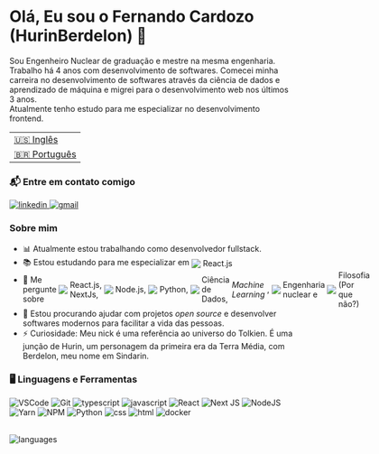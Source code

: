 <h1> Olá, Eu sou o Fernando Cardozo (HurinBerdelon) 🚀</h1>

<p>
    Sou Engenheiro Nuclear de graduação e mestre na mesma engenharia. Trabalho há 4 anos com desenvolvimento de softwares. Comecei minha carreira no desenvolvimento de softwares através da ciência de dados e aprendizado de máquina e migrei para o desenvolvimento web nos últimos 3 anos. <br>
    Atualmente tenho estudo para me especializar no desenvolvimento frontend.
</p>

<table>
    <tr>
      <td>
        <a href="README.md">🇺🇸 Inglês</a>
      </td>
    </tr>
    <tr>
      <td>
        <a href="readme_pt-br.md">🇧🇷 Português</a>
      </td>
    </tr>
  </table>

<h3> 📬 Entre em contato comigo</h3>

<a href="https://www.linkedin.com/in/fernando-henrique-p-cardozo-17ab84a3/" target='_blank'>
    <img 
      src="https://img.shields.io/badge/Linkedin-0077B5?style=for-the-badge&amp;logo=LinkedIn&amp;logoColor=white" 
      alt="linkedin">
</a>

<a href="mailto:fernando_cardozo@poli.ufrj.br" target='_blank'>
    <img 
      src="https://img.shields.io/badge/Gmail-D14836?style=for-the-badge&amp;logo=Gmail&amp;logoColor=white" alt="gmail">
</a>


<h3> Sobre mim</h3>

<ul>
    <li> 📊 Atualmente estou trabalhando como desenvolvedor fullstack. </li>
    <li> 
        <div
        style=
        "display: flex;
        align-items: center;
        gap: 4px"
        >
            📚 Estou estudando para me especializar em <img src="https://img.icons8.com/ultraviolet/16/000000/react--v2.png"/> React.js 
        </div>
    </li>
    <li>
        <div 
        style=
        "display: flex;
        align-items: center;
        gap: 4px">
            💬 Me pergunte sobre <img src="https://img.icons8.com/ultraviolet/16/000000/react--v2.png"/> React.js, NextJs, <img src="https://img.icons8.com/fluency/16/000000/node-js.png"/> Node.js, <img src="https://img.icons8.com/color/16/000000/python--v1.png"/> Python, 
            <img src="https://img.icons8.com/ios-filled/16/000000/big-data.png"/> Ciência de Dados, <i> Machine Learning </i>, <img src="https://img.icons8.com/fluency/16/000000/nuclear.png"/> Engenharia nuclear e <img src="https://img.icons8.com/external-bearicons-detailed-outline-bearicons/16/000000/external-question-frequently-asked-questions-faq-bearicons-detailed-outline-bearicons-5.png"/> Filosofia (Por que não?)
        </div>
    </li>
    <li> 👯 Estou procurando ajudar com projetos <i>open source</i> e desenvolver softwares modernos para facilitar a vida das pessoas.</li>
    <li>
        ⚡ Curiosidade: Meu nick é uma referência ao universo do Tolkien. É uma junção de Hurin, um personagem da primeira era da Terra Média, com Berdelon, meu nome em Sindarin.
    </li>
</ul>

<h3> 🖥 Linguagens e Ferramentas </h3>

<img src="https://img.shields.io/badge/VS_Code-0078D4?style=for-the-badge&logo=visual%20studio%20code&logoColor=white"
    alt="VSCode" />
<img src="https://img.shields.io/badge/Git-00732A.svg?style=for-the-badge&logo=git&logoColor=white" alt="Git" />
<img src="https://img.shields.io/badge/TypeScript-007ACC?style=for-the-badge&logo=typescript&logoColor=white"
    alt="typescript">
<img src="https://img.shields.io/badge/JavaScript-FFE400?style=for-the-badge&amp;logo=javascript&amp;logoColor=black"
    alt="javascript">
![React](https://img.shields.io/badge/react-%2320232a.svg?style=for-the-badge&logo=react&logoColor=%2361DAFB)
![Next JS](https://img.shields.io/badge/Next-black?style=for-the-badge&logo=next.js&logoColor=white)
<img src="https://img.shields.io/badge/Node.js-339933?style=for-the-badge&logo=nodedotjs&logoColor=white"
    alt="NodeJS" />
<img src="https://img.shields.io/badge/Yarn-2C8EBB?style=for-the-badge&logo=yarn&logoColor=white" alt="Yarn" />
<img src="https://img.shields.io/badge/NPM-CB3837.svg?style=for-the-badge&logo=npm&logoColor=white" alt="NPM" />
<img src="https://img.shields.io/badge/Python-141CF5?style=for-the-badge&logo=python&logoColor=white" alt="Python" />
<img src="https://img.shields.io/badge/CSS3-1572B6?style=for-the-badge&amp;logo=css3&amp;logoColor=white" alt="css">
<img src="https://img.shields.io/badge/HTML5-E34F26?style=for-the-badge&amp;logo=html5&amp;logoColor=white" alt="html">
<img src="https://img.shields.io/badge/Docker-2CA5E0?style=for-the-badge&logo=docker&logoColor=white" alt="docker">

<br>
<img src="https://github-readme-stats.vercel.app/api/top-langs?username=hurinberdelon&layout=compact&theme=dracula&langs_count=8"
    alt='languages'></img>
